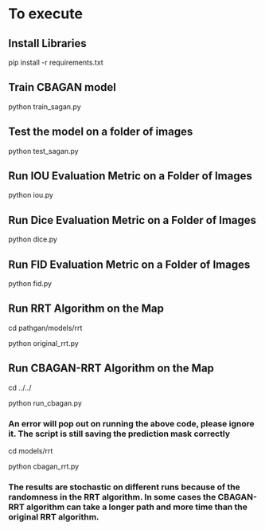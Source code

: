 # To execute 

## Install Libraries

pip install -r requirements.txt

## Train CBAGAN model

python train_sagan.py

## Test the model on a folder of images

python test_sagan.py

## Run IOU Evaluation Metric on a Folder of Images

python iou.py

## Run Dice Evaluation Metric on a Folder of Images

python dice.py

## Run FID Evaluation Metric on a Folder of Images

python fid.py

## Run RRT Algorithm on the Map

cd pathgan/models/rrt

python original_rrt.py

## Run CBAGAN-RRT Algorithm on the Map

cd ../../

python run_cbagan.py 

### An error will pop out on running the above code, please ignore it. The script is still saving the prediction mask correctly
 
cd models/rrt

python cbagan_rrt.py

### The results are stochastic on different runs because of the randomness in the RRT algorithm. In some cases the CBAGAN-RRT algorithm can take a longer path and more time than the original RRT algorithm.



